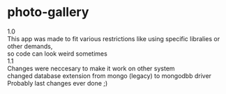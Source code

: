 # photo-gallery
1.0  
This app was made to fit various restrictions like using specific libralies or other demands,  
so code can look weird sometimes  
1.1  
Changes were neccesary to make it work on other system  
changed database extension from mongo (legacy) to mongodbb driver  
Probably last changes ever done ;)  
